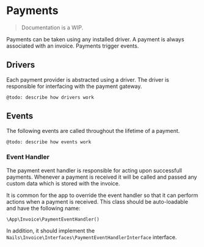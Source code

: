 # Payments
> Documentation is a WIP.

Payments can be taken using any installed driver. A payment is always associated with an invoice. Payments trigger events.


## Drivers
Each payment provider is abstracted using a driver. The driver is responsible for interfacing with the payment gateway.

    @todo: describe how drivers work


## Events
The following events are called throughout the lifetime of a payment.

    @todo: describe how events work


### Event Handler
The payment event handler is responsible for acting upon successfull payments. Whenever a payment is received it will be called and passed any custom data which is stored with the invoice.

It is common for the app to override the event handler so that it can perform actions when a payment is received. This class should be auto-loadable and have the following name:

    \App\Invoice\PaymentEventHandler()

In addition, it should implement the `Nails\Invoice\Interfaces\PaymentEventHandlerInterface` interface.
